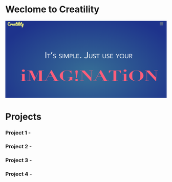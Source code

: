 # Weclome to Creatility

![FlappyFlapLogo](https://github.com/Rdbrennan/Portfolio-Website/blob/master/Img/Screen%20Shot%202018-09-18%20at%2010.00.00%20PM.png)


# Projects

### Project 1 - 

### Project 2 - 

### Project 3 - 

### Project 4 -

